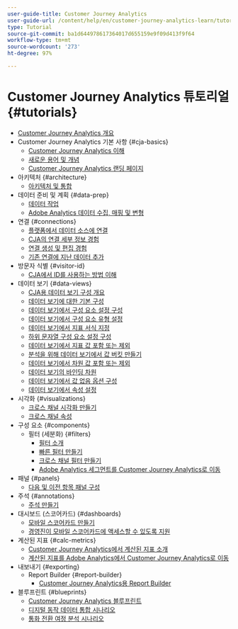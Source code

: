```yaml
---
user-guide-title: Customer Journey Analytics
user-guide-url: /content/help/en/customer-journey-analytics-learn/tutorials/overview.html
type: Tutorial
source-git-commit: ba1d644978617364017d655159e9f09d413f9f64
workflow-type: tm+mt
source-wordcount: '273'
ht-degree: 97%

---
```



# Customer Journey Analytics 튜토리얼 {#tutorials}

+ [Customer Journey Analytics 개요](overview.md)
+ Customer Journey Analytics 기본 사항 {#cja-basics}
   + [Customer Journey Analytics 이해](cja-basics/understanding-customer-journey-analytics.md)
   + [새로운 용어 및 개념](cja-basics/new-terms-and-concepts-in-cja.md)
   + [Customer Journey Analytics 랜딩 페이지](cja-basics/customer-journey-analytics-landing-page.md)
+ 아키텍처 {#architecture}
   + [아키텍처 및 통합](architecture/architecture-and-integrations-of-cja.md)
+ 데이터 준비 및 계획 {#data-prep}
   + [데이터 작업](data-prep/working-with-data-in-cja.md)
   + [Adobe Analytics 데이터 수집, 매핑 및 변형](data-prep/ingest-map-and-transform-adobe-analytics-data.md)
+ 연결 {#connections}
   + [플랫폼에서 데이터 소스에 연결](connections/connecting-customer-journey-analytics-to-data-sources-in-platform.md)
   + [CJA의 연결 세부 정보 경험](connections/connections-details-experience-in-cja.md)
   + [연결 생성 및 편집 경험](connections/cja-connections-creation-and-edit-experience.md)
   + [기존 연결에 지난 데이터 추가](connections/add-past-data-to-an-existing-connection-in-cja.md)
+ 방문자 식별 {#visitor-id}
   + [CJA에서 ID를 사용하는 방법 이해](visitor-id/understanding-how-customer-journey-analytics-uses-identity.md)
+ 데이터 보기 {#data-views}
   + [CJA용 데이터 보기 구성 개요](data-views/overview-of-configuring-data-views-for-cja.md)
   + [데이터 보기에 대한 기본 구성](data-views/basic-configuration-for-data-views.md)
   + [데이터 보기에서 구성 요소 설정 구성](data-views/configuring-component-settings-in-data-views.md)
   + [데이터 보기에서 구성 요소 유형 설정](data-views/component-type-settings-in-data-views.md)
   + [데이터 보기에서 지표 서식 지정](data-views/formatting-metrics-in-data-views.md)
   + [하위 문자열 구성 요소 설정 구성](data-views/configure-substring-component-settings.md)
   + [데이터 보기에서 지표 값 포함 또는 제외](data-views/include-or-exclude-metric-values-in-data-views.md)
   + [분석을 위해 데이터 보기에서 값 버킷 만들기](data-views/creating-value-buckets-in-data-views-for-analysis.md)
   + [데이터 보기에서 차원 값 포함 또는 제외](data-views/include-or-exclude-dimension-values-in-data-views.md)
   + [데이터 보기의 바인딩 차원](data-views/binding-dimensions-in-data-views.md)
   + [데이터 보기에서 값 없음 옵션 구성](data-views/configure-no-value-options-in-data-views.md)
   + [데이터 보기에서 속성 설정](data-views/attribution-settings-in-data-views.md)
+ 시각화 {#visualizations}
   + [크로스 채널 시각화 만들기](visualizations/creating-cross-channel-visualizations-in-customer-journey-analytics.md)
   + [크로스 채널 속성](visualizations/cross-channel-attribution-in-customer-journey-analytics.md)
+ 구성 요소 {#components}
   + 필터 (세분화) {#filters}
      + [필터 소개](components/filters/introduction-to-filters-in-cja.md)
      + [빠른 필터 만들기](components/filters/create-a-quick-filter.md)
      + [크로스 채널 필터 만들기](components/filters/creating-cross-channel-filters-in-customer-journey-analytics.md)
      + [Adobe Analytics 세그먼트를 Customer Journey Analytics로 이동](components/filters/moving-adobe-analytics-segments-to-customer-journey-analytics.md)
+ 패널 {#panels}
   + [다음 및 이전 항목 패널 구성](panels/configure-next-previous-item-panel.md)
+ 주석 {#annotations}
   + [주석 만들기](components/create-an-annotation.md)
+ 대시보드 (스코어카드) {#dashboards}
   + [모바일 스코어카드 만들기](dashboards/create-a-mobile-scorecard.md)
   + [경영진이 모바일 스코어카드에 액세스할 수 있도록 지원](dashboards/assist-executives-to-access-mobile-scorecards.md)
+ 계산된 지표 {#calc-metrics}
   + [Customer Journey Analytics에서 계산된 지표 소개](components/calc-metrics/introduction-to-calculated-metrics-in-customer-journey-analytics.md)
   + [계산된 지표를 Adobe Analytics에서 Customer Journey Analytics로 이동](components/calc-metrics/moving-your-calculated-metrics-from-adobe-analytics-to-customer-journey-analytics.md)
+ 내보내기 {#exporting}
   + Report Builder {#report-builder}
      + [Customer Journey Analytics용 Report Builder](exporting/report-builder/report-builder-for-customer-journey-analytics.md)
+ 블루프린트 {#blueprints}
   + [Customer Journey Analytics 블루프린트](https://experienceleague.adobe.com/docs/blueprints-learn/architecture/customer-journey-analytics/overview.html)
   + [디지털 동작 데이터 통합 시나리오](https://experienceleague.adobe.com/docs/blueprints-learn/architecture/customer-journey-analytics/digital-behavioral-data-consolidation.html)
   + [통화 전환 여정 분석 시나리오](https://experienceleague.adobe.com/docs/blueprints-learn/architecture/customer-journey-analytics/call-deflect.html?lang=ko#customer-journey-analytics)
